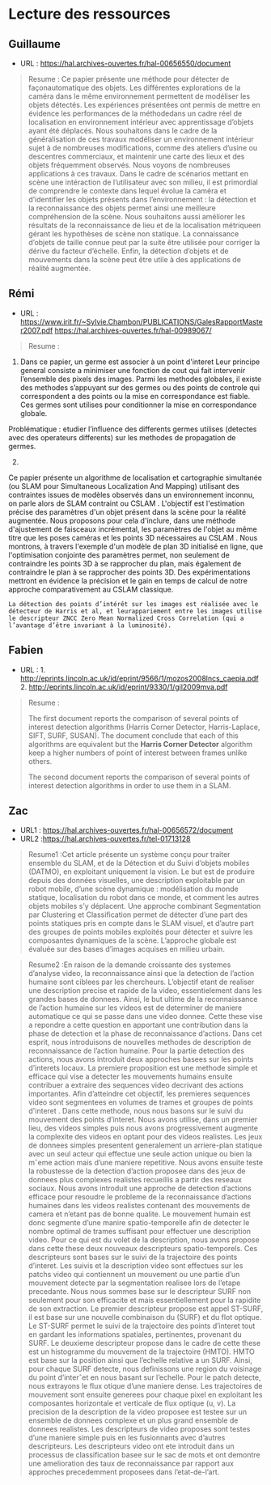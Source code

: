 # Lecture des ressources


## Guillaume
- URL : https://hal.archives-ouvertes.fr/hal-00656550/document

>Resume : Ce papier présente une méthode pour détecter de façonautomatique des objets. Les différentes explorations de la caméra dans le même environnement permettent de modéliser les objets détectés. Les expériences présentées ont permis de mettre en évidence les performances de la méthodedans un cadre réel de localisation en environnement intérieur avec apprentissage d’objets ayant été déplacés. Nous souhaitons  dans  le  cadre  de  la  généralisation  de  ces  travaux modéliser un environnement intérieur sujet à de nombreuses modifications, comme des ateliers d’usine ou descentres commerciaux, et maintenir une carte des lieux et des objets fréquemment observés. Nous voyons de nombreuses applications à ces travaux. Dans le cadre de scénarios mettant en scène une intéraction de l’utilisateur avec son  milieu,  il  est  primordial  de  comprendre  le  contexte dans lequel évolue la caméra et d’identifier les objets présents dans l’environnement : la détection et la reconnaissance des objets permet ainsi une meilleure compréhension de la scène. Nous souhaitons aussi améliorer les résultats de la reconnaissance de lieu et de la localisation métriqueen gérant les hypothèses de scène non statique. La connaissance d’objets de taille connue peut par la suite être utilisée pour corriger la dérive du facteur d’échelle. Enfin, la détection d’objets et de mouvements dans la scène peut être utile à des applications de réalité augmentée.

## Rémi
- URL : https://www.irit.fr/~Sylvie.Chambon/PUBLICATIONS/GalesRapportMaster2007.pdf
		https://hal.archives-ouvertes.fr/hal-00989067/
		

>Resume : 
1) Dans ce papier, un germe est associer à un point d'interet
Leur principe general consiste a minimiser une fonction de cout qui fait intervenir
l’ensemble des pixels des images. Parmi les methodes globales, il existe des methodes s’appuyant sur des
germes ou des points de controle qui correspondent a des points ou la mise en correspondance est fiable.
Ces germes sont utilises pour conditionner la mise en correspondance globale.

Problématique : etudier l’influence des differents germes utilises (detectes avec des operateurs differents) sur les
methodes de propagation de germes.

2) 
Ce papier présente un algorithme de localisation et cartographie simultanée (ou SLAM pour Simultaneous Localization And Mapping) utilisant des contraintes issues de modèles observés dans un environnement inconnu, on parle alors de SLAM contraint ou CSLAM . L'objectif est l'estimation précise des paramètres d'un objet présent dans la scène pour la réalité augmentée. Nous proposons pour cela d'inclure, dans une méthode d'ajustement de faisceaux incrémental, les paramètres de l'objet au même titre que les poses caméras et les points 3D nécessaires au CSLAM . Nous montrons, à travers l'exemple d'un modèle de plan 3D initialisé en ligne, que l'optimisation conjointe des paramètres permet, non seulement de contraindre les points 3D à se rapprocher du plan, mais également de contraindre le plan à se rapprocher des points 3D. Des expérimentations mettront en évidence la précision et le gain en temps de calcul de notre approche comparativement au CSLAM classique.

	La détection des points d’intérêt sur les images est réalisée avec le détecteur de Harris et al, et leurappariement entre les images utilise le descripteur ZNCC Zero Mean Normalized Cross Correlation (qui a l’avantage d’être invariant à la luminosité).
## Fabien
- URL : 1. http://eprints.lincoln.ac.uk/id/eprint/9566/1/mozos2008lncs_caepia.pdf
		2. http://eprints.lincoln.ac.uk/id/eprint/9330/1/gil2009mva.pdf

>Resume :
>
>The first document reports the comparison of several points of interest detection algorithms (Harris Corner Detector, Harris-Laplace, SIFT, SURF, SUSAN). The document conclude that each of this algorithms are equivalent but the **Harris Corner Detector** algorithm keep a higher numbers of point of interest between frames unlike others.
>
>The second document reports the comparison of several points of interest detection algorithms in order to use them in a SLAM.

## Zac

- URL1 : https://hal.archives-ouvertes.fr/hal-00656572/document
- URL2 :https://hal.archives-ouvertes.fr/tel-01713128

>Resume1 :Cet article présente un système conçu pour traiter ensemble du SLAM, et de la Détection et du Suivi d’objets
mobiles (DATMO), en exploitant uniquement la vision. Le
but est de produire depuis des données visuelles, une description exploitable par un robot mobile, d’une scène dynamique : modélisation du monde statique, localisation du
robot dans ce monde, et comment les autres objets mobiles
s’y déplacent. Une approche combinant Segmentation par
Clustering et Classification permet de détecter d’une part
des points statiques pris en compte dans le SLAM visuel, et
d’autre part des groupes de points mobiles exploités pour
détecter et suivre les composantes dynamiques de la scène.
L’approche globale est évaluée sur des bases d’images acquises en milieu urbain.


>Resume2 :En raison de la demande croissante des systemes d’analyse video, la reconnaissance ainsi
que la detection de l’action humaine sont ciblees par les chercheurs. L’objectif etant de
realiser une description precise et rapide de la video, essentielement dans les grandes bases
de donnees. Ainsi, le but ultime de la reconnaissance de l’action humaine sur les videos
est de determiner de maniere automatique ce qui se passe dans une video donnee.
Cette these vise a repondre a cette question en apportant une contribution dans la phase
de detection et la phase de reconnaissance d’actions. Dans cet esprit, nous introduisons de
nouvelles methodes de description de reconnaissance de l’action humaine.
Pour la partie detection des actions, nous avons introduit deux approches basees sur
les points d’interets locaux. La premiere proposition est une methode simple et efficace qui
vise a detecter les mouvements humains ensuite contribuer a extraire des sequences video
decrivant des actions importantes. Afin d’atteindre cet objectif, les premieres sequences
video sont segmentees en volumes de trames et groupes de points d'interet . Dans cette
methode, nous nous basons sur le suivi du mouvement des points d’interet. Nous avons
utilise, dans un premier lieu, des videos simples puis nous avons progressivement augmente
la complexite des videos en optant pour des videos realistes.
Les jeux de donnees simples presentent generalement un arriere-plan statique avec un
seul acteur qui effectue une seule action unique ou bien la mˆeme action mais d’une maniere
repetitive. Nous avons ensuite teste la robustesse de la detection d’action proposee dans
des jeux de donnees plus complexes realistes recueillis a partir des reseaux sociaux.
Nous avons introduit une approche de detection d’actions efficace pour resoudre le
probleme de la reconnaissance d’actions humaines dans les videos realistes contenant des
mouvements de camera et n’etant pas de bonne qualite. Le mouvement humain est donc
segmente d’une manire spatio-temporelle afin de detecter le nombre optimal de trames
suffisant pour effectuer une description video.
Pour ce qui est du volet de la description, nous avons propose dans cette these deux
nouveaux descripteurs spatio-temporels. Ces descripteurs sont bases sur le suivi de la
trajectoire des points d’interet. Les suivis et la description video sont effectues sur les
patchs video qui contiennent un mouvement ou une partie d’un mouvement detecte par la
segmentation realisee lors de l’etape precedante. Nous nous sommes base sur le descripteur
SURF non seulement pour son efficacite et mais essentiellement pour la rapidite de son
extraction. Le premier descripteur propose est appel ST-SURF, il est base sur une nouvelle
combinaison du (SURF) et du flot optique. Le ST-SURF permet le suivi de la trajectoire
des points d’interet tout en gardant les informations spatiales, pertinentes, provenant du
SURF.
Le deuxieme descripteur propose dans le cadre de cette these est un histogramme du
mouvement de la trajectoire (HMTO). HMTO est base sur la position ainsi que l’echelle
relative a un SURF. Ainsi, pour chaque SURF detecte, nous definissons une region du
voisinage du point d’interˆet en nous basant sur l’echelle. Pour le patch detecte, nous
extrayons le flux otique d’une maniere dense. Les trajectoires de mouvement sont ensuite
generees pour chaque pixel en exploitant les composantes horizontale et verticale de flux
optique (u, v). La precision de la description de la video proposee est testee sur un ensemble
de donnees complexe et un plus grand ensemble de donnees realistes. Les descripteurs
de video proposes sont testes d’une maniere simple puis en les fusionnants avec d’autres
descripteurs. Les descripteurs video ont ete introduit dans un processus de classification
basee sur le sac de mots et ont demontre une amelioration des taux de reconnaissance par
rapport aux approches precedemment proposees dans l’etat-de-l’art.
